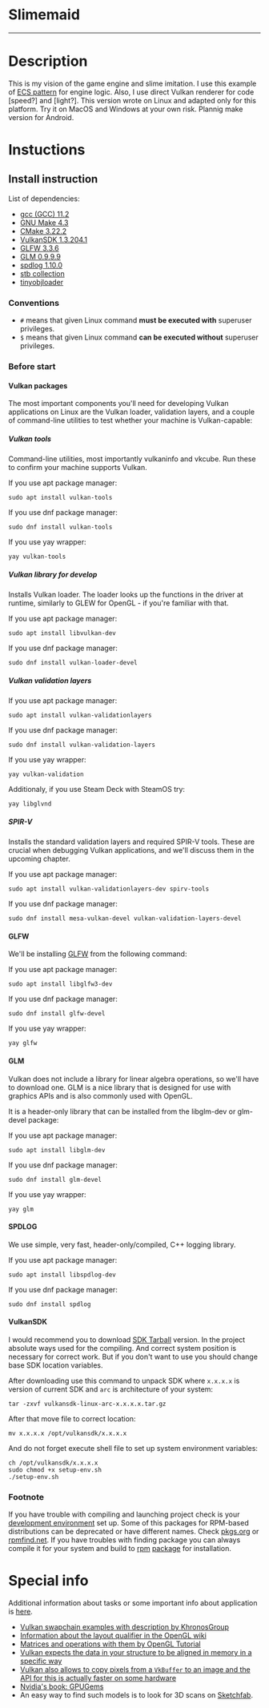 # Slimemaid

***

# Description
This is my vision of the game engine and slime imitation.
I use this example of [ECS pattern](https://austinmorlan.com/posts/entity_component_system/) for engine logic.
Also, I use direct Vulkan renderer for code [speed?] and [light?].
This version wrote on Linux and adapted only for this platform. Try it on MacOS and Windows at your own risk.
Plannig make version for Android.

# Instuctions

## Install instruction
List of dependencies:
 - [gcc (GCC) 11.2](https://gcc.gnu.org/gcc-11/)
 - [GNU Make 4.3](https://www.gnu.org/software/make/)
 - [CMake 3.22.2](https://cmake.org/)
 - [VulkanSDK 1.3.204.1](https://vulkan.lunarg.com/sdk/home)
 - [GLFW 3.3.6](https://www.glfw.org/)
 - [GLM 0.9.9.9](https://github.com/g-truc/glm)
 - [spdlog 1.10.0](https://github.com/gabime/spdlog)
 - [stb collection](https://github.com/nothings/stb)
 - [tinyobjloader](https://github.com/tinyobjloader/tinyobjloader)

### Conventions

* `#` means that given Linux command **must be executed with** superuser privileges.
* `$` means that given Linux command **can be executed without** superuser privileges.

### Before start
#### Vulkan packages
The most important components you'll need for developing Vulkan applications on Linux are the Vulkan loader, validation layers, and a couple of command-line utilities to test whether your machine is Vulkan-capable:

##### Vulkan tools
Command-line utilities, most importantly vulkaninfo and vkcube. Run these to confirm your machine supports Vulkan.

If you use apt package manager:
```console
sudo apt install vulkan-tools
```

If you use dnf package manager:
```console
sudo dnf install vulkan-tools
```

If you use yay wrapper:
```console
yay vulkan-tools
```

##### Vulkan library for develop
Installs Vulkan loader. The loader looks up the functions in the driver at runtime, similarly to GLEW for OpenGL - if you're familiar with that.

If you use apt package manager:
```console
sudo apt install libvulkan-dev
```

If you use dnf package manager:
```console
sudo dnf install vulkan-loader-devel
```

##### Vulkan validation layers

If you use apt package manager:
```console
sudo apt install vulkan-validationlayers
```

If you use dnf package manager:
```console
sudo dnf install vulkan-validation-layers
```

If you use yay wrapper:
```console
yay vulkan-validation
```

Additionaly, if you use Steam Deck with SteamOS try:
```console
yay libglvnd
```

##### SPIR-V
Installs the standard validation layers and required SPIR-V tools. These are crucial when debugging Vulkan applications, and we'll discuss them in the upcoming chapter.

If you use apt package manager:
```console    
sudo apt install vulkan-validationlayers-dev spirv-tools
```

If you use dnf package manager:
```console    
sudo dnf install mesa-vulkan-devel vulkan-validation-layers-devel
```

#### GLFW

We'll be installing [GLFW](https://www.glfw.org/) from the following command:

If you use apt package manager:
```console
sudo apt install libglfw3-dev

```
If you use dnf package manager:
```console
sudo dnf install glfw-devel
```

If you use yay wrapper:
```console
yay glfw
```

#### GLM
Vulkan does not include a library for linear algebra operations, so we'll have to download one. GLM is a nice library that is designed for use with graphics APIs and is also commonly used with OpenGL.

It is a header-only library that can be installed from the libglm-dev or glm-devel package:

If you use apt package manager:
```console
sudo apt install libglm-dev
```

If you use dnf package manager:
```console
sudo dnf install glm-devel
```

If you use yay wrapper:
```console
yay glm
```


#### SPDLOG
We use simple, very fast, header-only/compiled, C++ logging library.

If you use apt package manager:
```console
sudo apt install libspdlog-dev
```

If you use dnf package manager:
```console
sudo dnf install spdlog
```

#### VulkanSDK
I would recommend you to download [SDK Tarball](https://vulkan.lunarg.com/sdk/home#linux) version. In the project absolute ways used for the compiling. And correct system position is necessary for correct work.
But if you don't want to use you should change base SDK location variables.

After downloading use this command to unpack SDK where `x.x.x.x` is version of current SDK and `arc` is architecture of your system:

```console
tar -zxvf vulkansdk-linux-arc-x.x.x.x.tar.gz
```

After that move file to correct location:

```console
mv x.x.x.x /opt/vulkansdk/x.x.x.x
```

And do not forget execute shell file to set up system environment variables:

```console
ch /opt/vulkansdk/x.x.x.x
sudo chmod +x setup-env.sh
./setup-env.sh
```

### Footnote
If you have trouble with compiling and launching project check is your [development environment](https://vulkan-tutorial.com/en/Development_environment#page_Linux) set up.
Some of this packages for RPM-based distributions can be deprecated or have different names. Check [pkgs.org](https://pkgs.org) or [rpmfind.net](https://rpmfind.net/).
If you have troubles with finding package you can always compile it for your system and build to [rpm](https://rpm.org/) [package](https://rpm-packaging-guide.github.io/) for installation.

# Special info
Additional information about tasks or some important info about application is [here](./NOTES.md).

 - [Vulkan swapchain examples with description by KhronosGroup](https://github.com/KhronosGroup/Vulkan-Docs/wiki/Synchronization-Examples#swapchain-image-acquire-and-present)
 - [Information about the layout qualifier in the OpenGL wiki](https://www.khronos.org/opengl/wiki/Layout_Qualifier_(GLSL))
 - [Matrices and operations with them by OpenGL Tutorial](https://www.opengl-tutorial.org/beginners-tutorials/tutorial-3-matrices/)
 - [Vulkan expects the data in your structure to be aligned in memory in a specific way](https://www.khronos.org/registry/vulkan/specs/1.3-extensions/html/chap15.html#interfaces-resources-layout)
 - [Vulkan also allows to copy pixels from a `VkBuffer` to an image and the API for this is actually faster on some hardware](https://developer.nvidia.com/vulkan-memory-management)
 - [Nvidia's book: GPUGems](https://developer.nvidia.com/gpugems/gpugems/contributors)
 - An easy way to find such models is to look for 3D scans on [Sketchfab](https://sketchfab.com/).
